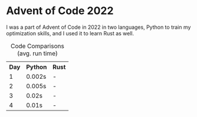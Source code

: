 # Advent of Code 2022

I was a part of Advent of Code in 2022 in two languages, Python to train my optimization skills, and I used it to learn Rust as well.

 <table>
  <caption>Code Comparisons (avg. run time)</caption>
  <tr>
    <th>Day</th>
    <th>Python</th>
    <th>Rust</th>
  </tr>
  <tr>
    <td>1</td>
    <td>0.002s</td>
    <td>-</td>
  </tr>
  <tr>
    <td>2</td>
    <td>0.005s</td>
    <td>-</td>
  </tr>
  <tr>
    <td>3</td>
    <td>0.02s</td>
    <td>-</td>
  </tr>
  <tr>
    <td>4</td>
    <td>0.01s</td>
    <td>-</td>
  </tr>
</table> 